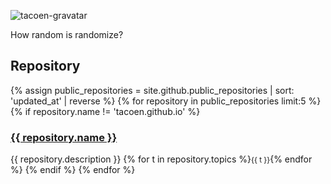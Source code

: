![tacoen-gravatar](https://www.gravatar.com/avatar/5f0a9777b6e3d0a462c6645dd1191b34?s=200)

How random is randomize?

## Repository

{% assign public_repositories = site.github.public_repositories | sort: 'updated_at' | reverse %}
{% for repository in public_repositories limit:5 %}
{% if repository.name != 'tacoen.github.io' %}
### <a href='{{ repository.html_url }}'>{{ repository.name }}</a>
{{ repository.description }}
{% for t in repository.topics %}<small class='topic'>{{ t }}</small>{% endfor %}
{% endif %}
{% endfor %}
